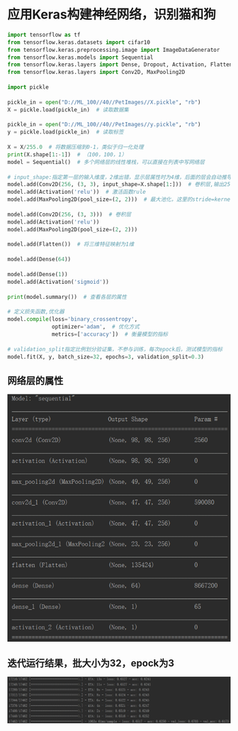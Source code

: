 # 应用Keras构建神经网络，识别猫和狗

```python
import tensorflow as tf
from tensorflow.keras.datasets import cifar10
from tensorflow.keras.preprocessing.image import ImageDataGenerator
from tensorflow.keras.models import Sequential
from tensorflow.keras.layers import Dense, Dropout, Activation, Flatten
from tensorflow.keras.layers import Conv2D, MaxPooling2D

import pickle

pickle_in = open("D://ML_100//40//PetImages//X.pickle", "rb")
X = pickle.load(pickle_in)  # 读取数据集

pickle_in = open("D://ML_100//40//PetImages//y.pickle", "rb")
y = pickle.load(pickle_in)  # 读取标签

X = X/255.0  # 将数据压缩到0-1，类似于归一化处理
print(X.shape[1:-1])  # （100，100，1）
model = Sequential()  # 多个网络层的线性堆栈，可以直接在列表中写网络层

# input_shape:指定第一层的输入维度，2维出错，显示层属性时为4维，后面的层会自动推导
model.add(Conv2D(256, (3, 3), input_shape=X.shape[1:]))  # 卷积层,输出256通道，卷积核大小3×3
model.add(Activation('relu'))  # 激活函数rule
model.add(MaxPooling2D(pool_size=(2, 2)))  # 最大池化，这里的stride=kernel_size,也就是2

model.add(Conv2D(256, (3, 3)))  # 卷积层
model.add(Activation('relu'))
model.add(MaxPooling2D(pool_size=(2, 2)))

model.add(Flatten())  # 将三维特征映射为1维

model.add(Dense(64))

model.add(Dense(1))
model.add(Activation('sigmoid'))

print(model.summary())  # 查看各层的属性

# 定义损失函数,优化器
model.compile(loss='binary_crossentropy',
              optimizer='adam',  # 优化方式
              metrics=['accuracy'])  # 衡量模型的指标

# validation_split指定比例划分验证集，不参与训练，每次epock后，测试模型的指标
model.fit(X, y, batch_size=32, epochs=3, validation_split=0.3)

```
## 网络层的属性

<p align="center">
  <img src="https://github.com/yunhao1996/100-Days-ML-Learning-logs/blob/master/Day-41/1.png">
</p>

## 迭代运行结果，批大小为32，epock为3

<p align="center">
  <img src="https://github.com/yunhao1996/100-Days-ML-Learning-logs/blob/master/Day-41/2.png">
</p>
